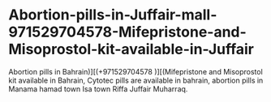 # Abortion-pills-in-Juffair-mall-971529704578-Mifepristone-and-Misoprostol-kit-available-in-Juffair
Abortion pills in Bahrain)][(+971529704578 )][(Mifepristone and Misoprostol kit available in Bahrain, Cytotec pills are available in bahrain, abortion pills in Manama hamad town Isa town Riffa Juffair Muharraq.
